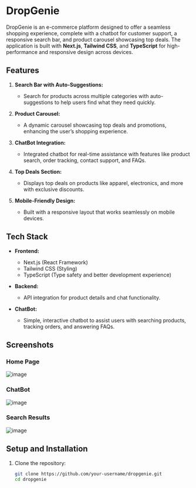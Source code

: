 # DropGenie

DropGenie is an e-commerce platform designed to offer a seamless shopping experience, complete with a chatbot for customer support, a responsive search bar, and product carousel showcasing top deals. The application is built with **Next.js**, **Tailwind CSS**, and **TypeScript** for high-performance and responsive design across devices.

## Features

1. **Search Bar with Auto-Suggestions:**
   - Search for products across multiple categories with auto-suggestions to help users find what they need quickly.

2. **Product Carousel:**
   - A dynamic carousel showcasing top deals and promotions, enhancing the user’s shopping experience.

3. **ChatBot Integration:**
   - Integrated chatbot for real-time assistance with features like product search, order tracking, contact support, and FAQs.

4. **Top Deals Section:**
   - Displays top deals on products like apparel, electronics, and more with exclusive discounts.

5. **Mobile-Friendly Design:**
   - Built with a responsive layout that works seamlessly on mobile devices.

## Tech Stack

- **Frontend:**
  - Next.js (React Framework)
  - Tailwind CSS (Styling)
  - TypeScript (Type safety and better development experience)

- **Backend:**
  - API integration for product details and chat functionality.

- **ChatBot:**
  - Simple, interactive chatbot to assist users with searching products, tracking orders, and answering FAQs.

## Screenshots

### Home Page
![image](https://github.com/user-attachments/assets/2592a1e5-b4f9-4475-bbbe-c54560394ae0)


### ChatBot
![image](https://github.com/user-attachments/assets/8c5e216a-5f65-40dd-aacf-b3ca8ebbf683)


### Search Results
![image](https://github.com/user-attachments/assets/52bf62dd-5fcf-40c2-98bf-be8bf6cbd240)


## Setup and Installation

1. Clone the repository:
   ```bash
   git clone https://github.com/your-username/dropgenie.git
   cd dropgenie

